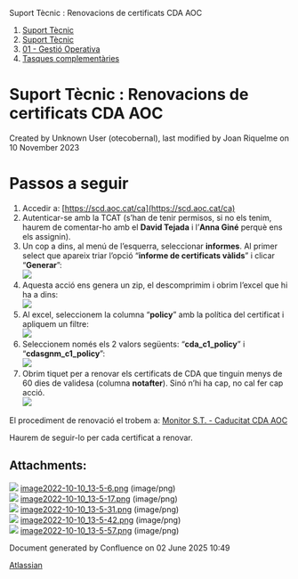 Suport Tècnic : Renovacions de certificats CDA AOC  

1.  [Suport Tècnic](index.html)
2.  [Suport Tècnic](13893782.html)
3.  [01 - Gestió Operativa](26313391.html)
4.  [Tasques complementàries](26313409.html)

Suport Tècnic : Renovacions de certificats CDA AOC
==================================================

Created by Unknown User (otecobernal), last modified by Joan Riquelme on 10 November 2023

Passos a seguir
===============

1.  Accedir a: [https://scd.aoc.cat/ca](https://scd.aoc.cat/ca)
2.  Autenticar-se amb la TCAT (s’han de tenir permisos, si no els tenim, haurem de comentar-ho amb el **David Tejada** i l’**Anna Giné** perquè ens els assignin).
3.  Un cop a dins, al menú de l’esquerra, seleccionar **informes**. Al primer select que apareix triar l’opció “**informe de certificats vàlids**” i clicar “**Generar**”:  
    ![](attachments/81854489/81854492.png)
4.  Aquesta acció ens genera un zip, el descomprimim i obrim l’excel que hi ha a dins:  
    ![](attachments/81854489/81854493.png)
5.  Al excel, seleccionem la columna “**policy**” amb la política del certificat i apliquem un filtre:  
    ![](attachments/81854489/81854494.png)
6.  Seleccionem només els 2 valors següents: “**cda\_c1\_policy**” i “**cdasgnm\_c1\_policy**”:  
    ![](attachments/81854489/81854495.png)
7.  Obrim tiquet per a renovar els certificats de CDA que tinguin menys de 60 dies de validesa (columna **notafter**). Sinó n’hi ha cap, no cal fer cap acció.  
    ![](attachments/81854489/81854496.png)

  

El procediment de renovació el trobem a: [Monitor S.T. - Caducitat CDA AOC](Monitor-S.T.---Caducitat-CDA-AOC_64980611.html)

Haurem de seguir-lo per cada certificat a renovar.

Attachments:
------------

![](images/icons/bullet_blue.gif) [image2022-10-10\_13-5-6.png](attachments/81854489/81854492.png) (image/png)  
![](images/icons/bullet_blue.gif) [image2022-10-10\_13-5-17.png](attachments/81854489/81854493.png) (image/png)  
![](images/icons/bullet_blue.gif) [image2022-10-10\_13-5-31.png](attachments/81854489/81854494.png) (image/png)  
![](images/icons/bullet_blue.gif) [image2022-10-10\_13-5-42.png](attachments/81854489/81854495.png) (image/png)  
![](images/icons/bullet_blue.gif) [image2022-10-10\_13-5-57.png](attachments/81854489/81854496.png) (image/png)  

Document generated by Confluence on 02 June 2025 10:49

[Atlassian](http://www.atlassian.com/)